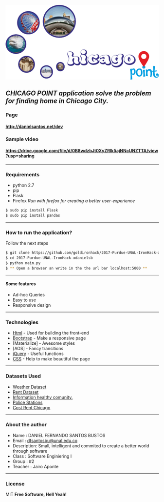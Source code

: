 ![Alt Planarity testing](static/img/logo1.png?raw=true "Logo")

***CHICAGO POINT application  solve the problem for finding home in Chicago City.***
---

### Page
#### http://danielsantos.net/dev


### Sample video
#### https://drive.google.com/file/d/0B8wdzbJt0XyZRlk5ajNNcUNZTTA/view?usp=sharing

---
### Requirements
* python 2.7
* pip
* Flask
* Firefox *Run with firefox for creating a better user-experience*

```sh
$ sudo pip install Flask
$ sudo pip install pandas
```

---
### How to run the application?
Follow the next steps

```sh
$ git clone https://github.com/goldironhack/2017-Purdue-UNAL-IronHack-xdanielsb.git
$ cd 2017-Purdue-UNAL-IronHack-xdanielsb
$ python main.py
$ ** Open a browser an write in the the url bar localhost:5000 **
```
---

#### Some features

  - Ad-hoc Queries
  - Easy to use
  - Responsive design

---

### Technologies

* [Html] - Used for building the front-end
* [Bootstrap] - Make a responsive page
* [Materialize] - Awesome styles
* [AOS] - Fancy transitions
* [jQuery] - Useful functions
* [CSS] - Help to make beautiful the page

---

### Datasets Used

* [Weather Dataset]( https://www.ncdc.noaa.gov/cdo-web/api/v2/datasets)
* [Rent Dataset](https://data.cityofchicago.org/resource/uahe-iimk.json)
* [Information healthy comunity.](https://data.cityofchicago.org/resource/iqnk-2tcu.json)
* [Police Stations](https://data.cityofchicago.org/resource/gkur-vufi.json)
* [Cost Rent Chicago](https://www.zumper.com/blog/2015/03/chicago-rent-prices-by-neighborhood-february-2015/)


---

### About the author

* Name : DANIEL FERNANDO SANTOS BUSTOS
* Email : dfsantosbu@unal.edu.co
* Description: Small, intelligent and commited to create a better world through software
* Class : Software Enginiering I
* Group : #2
* Teacher : Jairo Aponte

---

### License

MIT
**Free Software, Hell Yeah!**


[comment]: <> (References)
[Bootstrap]: <http://getbootstrap.com/>
[HTML]: <http://html.com/>
[JQuery]: <http://jquery.com/>
[CSS]: <http://html.com/>
